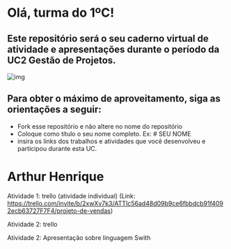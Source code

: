 # Olá, turma do 1ºC! 
## Este repositório será o seu caderno virtual de atividade e apresentações durante o período da UC2 Gestão de Projetos. 

![img](https://blog.acelerato.com/wp-content/uploads/2020/08/5-beneficios-da-gesta%CC%83o-de-projetos-para-a-sua-empresa-1200x640.png)

## Para obter o máximo de aproveitamento, siga as orientações a seguir:

- Fork esse repositório e não altere no nome do repositório
- Coloque como título o seu nome completo. Ex: # SEU NOME
- insira os links dos trabalhos e atividades que você desenvolveu e participou durante esta UC.

# Arthur Henrique

Atividade 1: trello (atividade individual)
(Link: https://trello.com/invite/b/2xwXv7k3/ATTIc56ad48d09b9ce6fbbdcb91f4092ecb63727F7F4/projeto-de-vendas)

Atividade 2: trello 

Atividade 2: Apresentação sobre linguagem Swith